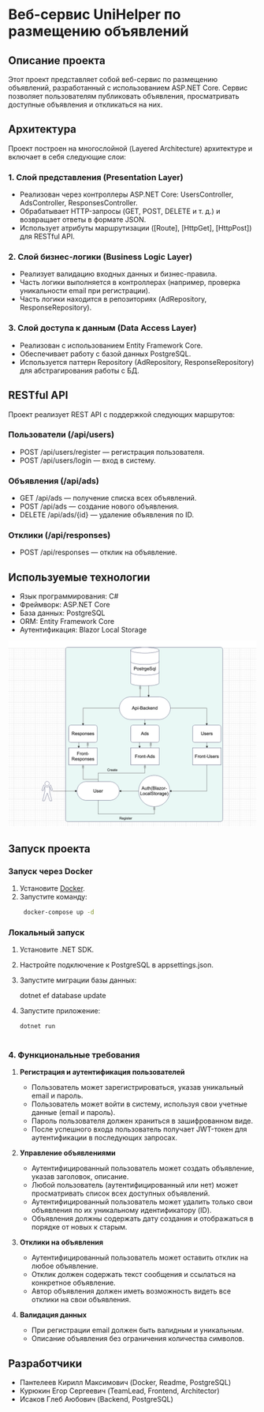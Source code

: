 # Веб-сервис UniHelper по размещению объявлений

## Описание проекта

Этот проект представляет собой веб-сервис по размещению объявлений, разработанный с использованием ASP.NET Core. Сервис позволяет пользователям публиковать объявления, просматривать доступные объявления и откликаться на них.

## Архитектура

Проект построен на многослойной (Layered Architecture) архитектуре и включает в себя следующие слои:

### 1. Слой представления (Presentation Layer)
- Реализован через контроллеры ASP.NET Core: UsersController, AdsController, ResponsesController.
- Обрабатывает HTTP-запросы (GET, POST, DELETE и т. д.) и возвращает ответы в формате JSON.
- Использует атрибуты маршрутизации ([Route], [HttpGet], [HttpPost]) для RESTful API.

### 2. Слой бизнес-логики (Business Logic Layer)
- Реализует валидацию входных данных и бизнес-правила.
- Часть логики выполняется в контроллерах (например, проверка уникальности email при регистрации).
- Часть логики находится в репозиториях (AdRepository, ResponseRepository).

### 3. Слой доступа к данным (Data Access Layer)
- Реализован с использованием Entity Framework Core.
- Обеспечивает работу с базой данных PostgreSQL.
- Используется паттерн Repository (AdRepository, ResponseRepository) для абстрагирования работы с БД.

## RESTful API

Проект реализует REST API с поддержкой следующих маршрутов:

### Пользователи (/api/users)
- POST /api/users/register — регистрация пользователя.
- POST /api/users/login — вход в систему.

### Объявления (/api/ads)
- GET /api/ads — получение списка всех объявлений.
- POST /api/ads — создание нового объявления.
- DELETE /api/ads/{id} — удаление объявления по ID.

### Отклики (/api/responses)
- POST /api/responses — отклик на объявление.

## Используемые технологии
- Язык программирования: C#
- Фреймворк: ASP.NET Core
- База данных: PostgreSQL
- ORM: Entity Framework Core
- Аутентификация: Blazor Local Storage

![Схема архитектуры](Pic.png)

## Запуск проекта

### Запуск через Docker
1. Установите [Docker](https://www.docker.com/).
2. Запустите команду:
   ```bash
    docker-compose up -d
   
### Локальный запуск
1. Установите .NET SDK.
2. Настройте подключение к PostgreSQL в appsettings.json.
3. Запустите миграции базы данных:
   
   dotnet ef database update   
4. Запустите приложение:
   ```bash
   dotnet run
   


### 4. Функциональные требования

1. **Регистрация и аутентификация пользователей**
   - Пользователь может зарегистрироваться, указав уникальный email и пароль.
   - Пользователь может войти в систему, используя свои учетные данные (email и пароль).
   - Пароль пользователя должен храниться в зашифрованном виде.
   - После успешного входа пользователь получает JWT-токен для аутентификации в последующих запросах.


2. **Управление объявлениями**
   - Аутентифицированный пользователь может создать объявление, указав заголовок, описание.
   - Любой пользователь (аутентифицированный или нет) может просматривать список всех доступных объявлений.
   - Аутентифицированный пользователь может удалить только свои объявления по их уникальному идентификатору (ID).
   - Объявления должны содержать дату создания и отображаться в порядке от новых к старым.

3. **Отклики на объявления**
   - Аутентифицированный пользователь может оставить отклик на любое объявление.
   - Отклик должен содержать текст сообщения и ссылаться на конкретное объявление.
   - Автор объявления должен иметь возможность видеть все отклики на свои объявления.

4. **Валидация данных**
   - При регистрации email должен быть валидным и уникальным.
   - Описание объявления без ограничения количества символов.
   
## Разработчики
- Пантелеев Кирилл Максимович (Docker, Readme, PostgreSQL)
- Курюкин Егор Сергеевич (TeamLead, Frontend, Architector)
- Исаков Глеб Аюбович (Backend, PostgreSQL)
